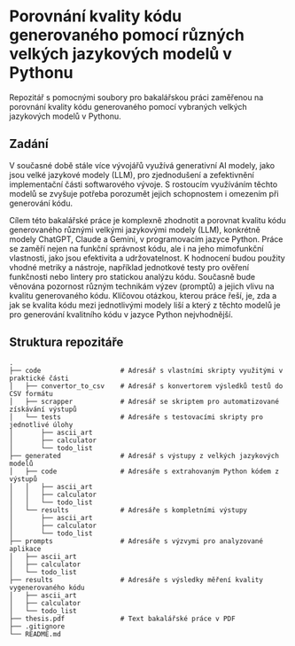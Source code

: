 # Porovnání kvality kódu generovaného pomocí různých velkých jazykových modelů v Pythonu

Repozitář s pomocnými soubory pro bakalářskou práci zaměřenou na porovnání kvality kódu generovaného pomocí vybraných velkých jazykových modelů v Pythonu. 

## Zadání

V současné době stále více vývojářů využívá generativní AI modely, jako jsou velké jazykové modely (LLM), pro zjednodušení a zefektivnění implementační části softwarového vývoje. S rostoucím využíváním těchto modelů se zvyšuje potřeba porozumět jejich schopnostem i omezením při generování kódu.

Cílem této bakalářské práce je komplexně zhodnotit a porovnat kvalitu kódu generovaného různými velkými jazykovými modely (LLM), konkrétně modely ChatGPT, Claude a Gemini, v programovacím jazyce Python. Práce se zaměří nejen na funkční správnost kódu, ale i na jeho mimofunkční vlastnosti, jako jsou efektivita a udržovatelnost. K hodnocení budou použity vhodné metriky a nástroje, například jednotkové testy pro ověření funkčnosti nebo lintery pro statickou analýzu kódu. Současně bude věnována pozornost různým technikám výzev (promptů) a jejich vlivu na kvalitu generovaného kódu. Klíčovou otázkou, kterou práce řeší, je, zda a jak se kvalita kódu mezi jednotlivými modely liší a který z těchto modelů je pro generování kvalitního kódu v jazyce Python nejvhodnější.

## Struktura repozitáře

    .
    ├── code                    # Adresář s vlastními skripty využitými v praktické části
    │   ├── convertor_to_csv    # Adresář s konvertorem výsledků testů do CSV formátu
    │   ├── scrapper            # Adresář se skriptem pro automatizované získávání výstupů
    │   └── tests               # Adresáře s testovacími skripty pro jednotlivé úlohy
    │       ├── ascii_art
    │       ├── calculator
    │       └── todo_list
    ├── generated               # Adresář s výstupy z velkých jazykových modelů
    │   ├── code                # Adresáře s extrahovaným Python kódem z výstupů
    │   │   ├── ascii_art
    │   │   ├── calculator
    │   │   └── todo_list
    │   └── results             # Adresáře s kompletními výstupy
    │       ├── ascii_art
    │       ├── calculator
    │       └── todo_list
    ├── prompts                 # Adresáře s výzvymi pro analyzované aplikace
    │   ├── ascii_art
    │   ├── calculator
    │   └── todo_list
    ├── results                 # Adresáře s výsledky měření kvality vygenerovaného kódu
    │   ├── ascii_art
    │   ├── calculator
    │   └── todo_list
    ├── thesis.pdf              # Text bakalářské práce v PDF
    ├── .gitignore
    └── README.md               